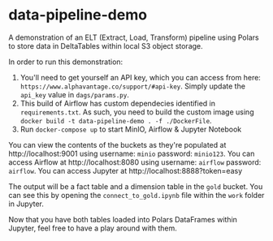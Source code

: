 # data-pipeline-demo
A demonstration of an ELT (Extract, Load, Transform) pipeline using Polars to store data in DeltaTables within local S3 object storage.

In order to run this demonstration:
1. You'll need to get yourself an API key, which you can access from here: `https://www.alphavantage.co/support/#api-key`. Simply update the `api_key` value in `dags/params.py`.
2. This build of Airflow has custom dependecies identified in `requirements.txt`. As such, you need to build the custom image using `docker build -t data-pipeline-demo . -f ./DockerFile`.
3. Run `docker-compose up` to start MinIO, Airflow & Jupyter Notebook

You can view the contents of the buckets as they're populated at http://localhost:9001 using username: `minio` password: `minio123`.
You can access Airflow at http://localhost:8080 using username: `airflow` password: `airflow`. You can access Jupyter at http://localhost:8888?token=easy

The output will be a fact table and a dimension table in the `gold` bucket. You can see this by opening the `connect_to_gold.ipynb` file within the `work` folder in Jupyter.

Now that you have both tables loaded into Polars DataFrames within Jupyter, feel free to have a play around with them.